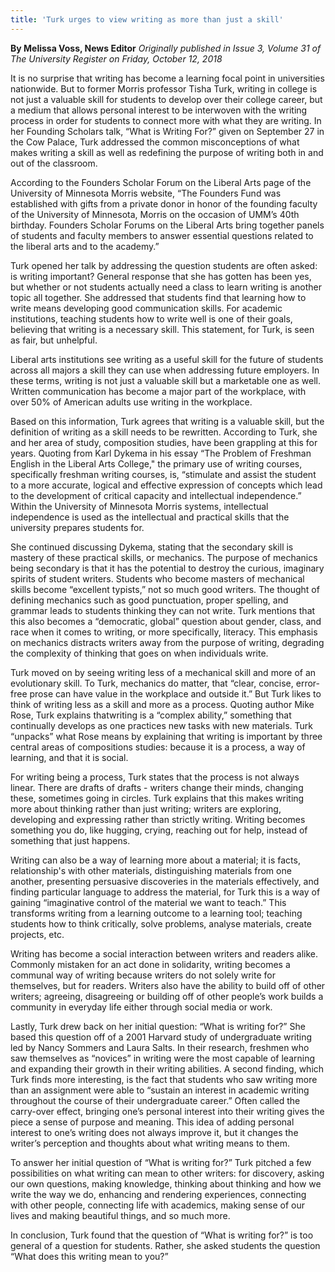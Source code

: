 ```yaml
---
title: 'Turk urges to view writing as more than just a skill'
---
```


**By Melissa Voss, News Editor** _Originally published in Issue 3, Volume 31 of The University Register on Friday, October 12, 2018_

It is no surprise that writing has become a learning focal point in universities nationwide.  But to former Morris professor Tisha Turk, writing in college is not just a valuable skill for students to develop over their college career, but a medium that allows personal interest to be interwoven with the writing process in order for students to connect more with what they are writing.  In her Founding Scholars talk, “What is Writing For?” given on September 27 in the Cow Palace, Turk addressed the common misconceptions of what makes writing a skill as well as redefining the purpose of writing both in and out of the classroom.

According to the Founders Scholar Forum on the Liberal Arts page of the University of Minnesota Morris website, “The Founders Fund was established with gifts from a private donor in honor of the founding faculty of the University of Minnesota, Morris on the occasion of UMM’s 40th birthday.  Founders Scholar Forums on the Liberal Arts bring together panels of students and faculty members to answer essential questions related to the liberal arts and to the academy.”

Turk opened her talk by addressing the question students are often asked: is writing important?  General response that she has gotten has been yes, but whether or not students actually need a class to learn writing is another topic all together.   She addressed that students find that learning how to write means developing good communication skills.  For academic institutions, teaching students how to write well is one of their goals, believing that writing is a necessary skill.  This statement, for Turk, is seen as fair, but unhelpful.

Liberal arts institutions see writing as a useful skill for the future of students across all majors a skill they can use when addressing future employers.  In these terms, writing is not just a valuable skill but a marketable one as well.  Written communication has become a major part of the workplace, with over 50% of American adults use writing in the workplace.  

Based on this information, Turk agrees that writing is a valuable skill, but the definition of writing as a skill needs to be rewritten.  According to Turk, she and her area of study, composition studies, have been grappling at this for years.  Quoting from Karl Dykema in his essay “The Problem of Freshman English in the Liberal Arts College," the primary use of writing courses, specifically freshman writing courses, is, “stimulate and assist the student to a more accurate, logical and effective expression of concepts which lead to the development of critical capacity and intellectual independence.”  Within the University of Minnesota Morris systems, intellectual independence is used as the intellectual and practical skills that the university prepares students for. 

She continued discussing Dykema, stating that the secondary skill is mastery of these practical skills, or mechanics.  The purpose of mechanics being secondary is that it has the potential to destroy the curious, imaginary spirits of student writers.  Students who become masters of mechanical skills become “excellent typists,” not so much good writers.  The thought of defining mechanics such as good punctuation, proper spelling, and grammar leads to students thinking they can not write.  Turk mentions that this also becomes a “democratic, global” question about gender, class, and race when it comes to writing, or more specifically, literacy.  This emphasis on mechanics distracts writers away from the purpose of writing, degrading the complexity of thinking that goes on when individuals write.

Turk moved on by seeing writing less of a mechanical skill and more of an evolutionary skill.  To Turk, mechanics do matter, that “clear, concise, error-free prose can have value in the workplace and outside it.” But Turk likes to think of writing less as a skill and more as a process.  Quoting author Mike Rose, Turk explains thatwriting is a “complex ability,” something that continually develops as one practices new tasks with new materials.  Turk “unpacks” what Rose means by explaining that writing is important by three central areas of compositions studies: because it is a process, a way of learning, and that it is social.

For writing being a process, Turk states that the process is not always linear.  There are drafts of drafts - writers change their minds, changing these, sometimes going in circles.  Turk explains that this makes writing more about thinking rather than just writing; writers are exploring, developing and expressing rather than strictly writing.  Writing becomes something you do, like hugging, crying, reaching out for help, instead of something that just happens.

Writing can also be a way of learning more about a material; it is facts, relationship's with other materials, distinguishing materials from one another, presenting persuasive discoveries in the materials effectively, and finding particular language to address the material, for Turk this is a way of gaining “imaginative control of the material we want to teach.”  This transforms writing from a learning outcome to a learning tool; teaching students how to think critically, solve problems, analyse materials, create projects, etc.

Writing has become a social interaction between writers and readers alike.  Commonly mistaken for an act done in solidarity, writing becomes a communal way of writing because writers do not solely write for themselves, but for readers.  Writers also have the ability to build off of other writers; agreeing, disagreeing or building off of other people’s work builds a community in everyday life either through social media or work.

Lastly, Turk drew back on her initial question: “What is writing for?”  She based this question off of a 2001 Harvard study of undergraduate writing led by Nancy Sommers and Laura Salts.  In their research, freshmen who saw themselves as “novices” in writing were the most capable of learning and expanding their growth in their writing abilities.  A second finding, which Turk finds more interesting, is the fact that students who saw writing more than an assignment were able to “sustain an interest in academic writing throughout the course of their undergraduate career.”  Often called the carry-over effect, bringing one’s personal interest into their writing gives the piece a sense of purpose and meaning.  This idea of adding personal interest to one’s writing does not always improve it, but it changes the writer’s perception and thoughts about what writing means to them.

To answer her initial question of “What is writing for?” Turk pitched a few possibilities on what writing can mean to other writers: for discovery, asking our own questions, making knowledge, thinking about thinking and how we write the way we do, enhancing and rendering experiences, connecting with other people, connecting life with academics, making sense of our lives and making beautiful things, and so much more.

In conclusion, Turk found that the question of “What is writing for?” is too general of a question for students.  Rather, she asked students the question “What does this writing mean to you?”